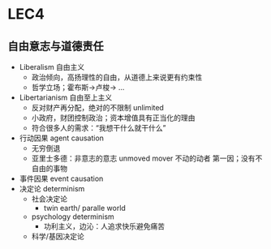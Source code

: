 # LEC4
## 自由意志与道德责任
- Liberalism 自由主义
  - 政治倾向，高扬理性的自由，从道德上来说更有约束性
  - 哲学立场；霍布斯->卢梭-> ...
- Libertarianism 自由至上主义
  - 反对财产再分配，绝对的不限制 unlimited
  - 小政府，财团控制政治；资本增值具有正当化的理由
  - 符合很多人的需求：“我想干什么就干什么”
- 行动因果 agent causation
  - 无穷倒退
  - 亚里士多德：非意志的意志 unmoved mover 不动的动者 第一因；没有不自由的事物 
- 事件因果 event causation    
- 决定论 determinism
  - 社会决定论
    - twin earth/ paralle world 
  - psychology determinism
    - 功利主义，边沁：人追求快乐避免痛苦
  - 科学/基因决定论  
